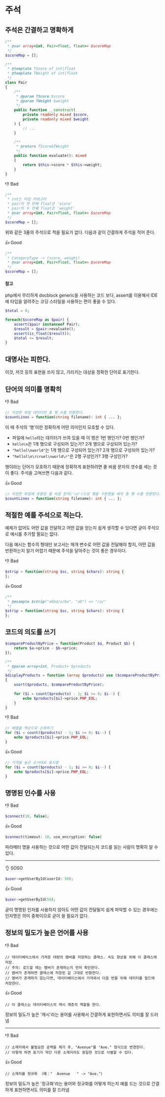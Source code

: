 # 주석

## 주석은 간결하고 명확하게

```php
/**
 * @var array<int, Pair<float, float>> $scoreMap
 */
$scoreMap = [];

/**
 * @template TScore of int|float
 * @template TWeight of int|float
 */
class Pair
{
    /**
     * @param TScore $score
     * @param TWeight $weight
     */
    public function __construct(
        private readonly mixed $score,
        private readonly mixed $weight
    ) {
        // ...
    }

    /**
     * @return TScore&TWeight
     */
    public function evaluate(): mixed
    {
        return $this->score * $this->weight;
    }
}
```

👎 Bad

```php
/**
 * int는 타입 카테고리
 * pair의 첫 번째 float은 'score'
 * pair의 두 번째 float은 'weight'
 * @var array<int, Pair<float, float>> $scoreMap
 */
$scoreMap = [];
```

위와 같은 3줄의 주석으로 적을 필요가 없다. 다음과 같이 간결하게 주석을 적어 준다.

👍 Good

```php
/**
 * CategoryType -> (score, weight)
 * @var array<int, Pair<float, float>> $scoreMap
 */
$scoreMap = [];
```

#### 참고

php에서 무리하게 docblock generic을 사용하는 코드 보다, assert를 이용해서 IDE에 타입을 알려주는 코딩 스타일을 사용하는 편이 좋을 수 있다.

```php
$total = 0;

foreach($scoreMap as $pair) {
    assert($pair instanceof Pair);
    $result = $pair->evaluate();
    assert(is_float($result));
    $total += $result;
}
```

## 대명사는 피한다.

이것, 저것 등의 표현을 쓰지 않고, 가리키는 대상을 정확한 단어로 표기한다.

## 단어의 의미를 명확히

👎 Bad

```php
// 지정한 파일 데이터의 총 행 수를 반환한다.
$countLines = function(string filename): int { ... };
```

이 때 주석의 '행'이란 정확하게 어떤 의미인지 모호할 수 있다.

- 파일에 `hello`라는 데이터가 쓰여 있을 때 이 행은 1번 행인가? 0번 행인가?
- `hello\n`은 1개 행으로 구성되어 있는가? 2개 행으로 구성되어 있는가?
- `"hellol\nworld"`는 1개 행으로 구성되어 있는가? 2개 행으로 구성되어 있는가?
- `"hellol\n\rcruel\nworld\r"`은 2행 구성인가? 3행 구성인가?

행이라는 단어가 모호하기 때문에 정확하게 표현하려면 줄 바꿈 문자의 갯수를 세는 것이 좋다. 주석을 고쳐쓰면 다음과 같다.

👍 Good

```php
// 지정한 파일에 포함된 줄 바꿈 문자('\n')으로 행을 구분했을 때의 총 행 수를 반환한다.
$countLines = function(string filename): int { ... };
```

## 적절한 예를 주석으로 적는다.

예제가 없어도 어떤 값을 전달하고 어떤 값을 얻는지 쉽게 생각할 수 있다면 굳이 주석으로 예시를 추가할 필요는 없다.

다음 예시는 함수의 형태만 보고서는 매개 변수로 어떤 값을 전달해야 할지, 어떤 값을 반환하는지 알기 어렵기 때문에 주석을 달아주는 것이 좋은 경우이다.

👎 Bad

```php
$strip = function(string $sc, string $chars): string {
};
```

👍 Good

```php
/**
 * @example $strip("abba/a/ba", "ab") => "/a/"
 */
$strip = function(string $sc, string $chars): string {
};
```

## 코드의 의도를 쓰기

```php
$compareProductByPrice = function(Product $a, Product $b) {
    return $a->price - $b->price;
}); 

/**
 * @param array<int, Product> $products
 */
$displayProducts = function (array $products) use ($compareProductByPrice): void 
{
    usort($products, $compareProductByPrice);
    
    for ($i = count($products) - 1; $i >= 0; $i--) {
        echo $products[$i]->price.PHP_EOL;
    }
}
```

👎 Bad

```php
// 배열을 역순으로 순회하기
for ($i = count($products) - 1; $i >= 0; $i--) {
    echo $products[$i]->price.PHP_EOL;
}
```

👍 Good

```php
// 가격을 높은 순서대로 표시함
for ($i = count($products) - 1; $i >= 0; $i--) {
    echo $products[$i]->price.PHP_EOL;
}
```

## 명명된 인수를 사용

👎 Bad

```php
$connect(10, false);
```

👍 Good

```php
$connect(timeout: 10, use_encryption: false)
```

파라메터 명을 사용하는 것으로 어떤 값이 전달되는지 코드를 읽는 사람이 명확히 알 수 있다.

---

👌 SOSO

```php
$user->getUserById(userId: 50);
```

👍 Good

```php
$user->getUserById(50);
```

굳이 명명된 인자를 사용하지 않아도 어떤 값이 전달될지 쉽게 파악할 수 있는 경우에는 인자명은 의미 중복이므로 굳이 쓸 필요가 없다.

## 정보의 밀도가 높은 언어를 사용

👎 Bad

```
// 데이터베이스에서 가져온 대량의 맴버를 저장하는 클래스. 속도 향상을 위해 이 클래스에 저장.
// 주의: 로드할 때는 멤버가 존재하는지 먼저 확인한다.
// 멤버가 존재하면 클래스에 저장된 값 그대로 반환한다.
// 멤버가 존재하지 않는다면, 데이터베이스에서 가져와서 다음 번을 위해 데이터를 필드에 저장한다.
```

👍 Good

```
// 이 클래스는 데이터베이스의 캐시 계층의 역할을 한다.
```

정보의 밀도가 높은 '캐시'라는 용어를 사용해서 간결하게 표현하면서도 의미를 잘 드러냄

---

👎 Bad

```
// 소재지에서 불필요한 공백을 제거 후, "Avenue"를 "Ave." 형식으로 변경한다.
// 이렇게 하면 표기가 약간 다른 소재지라도 동일한 것으로 식별할 수 있다.
```

👍 Good

```
// 소재지를 정규화 （예："  Avenue   " -> "Ave."）
```

정보의 밀도가 높은 '정규화'라는 용어와 정규화를 어떻게 하는지 예를 드는 것으로 간결하게 표현하면서도 의미를 잘 드러냄
